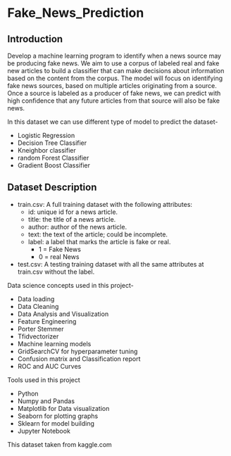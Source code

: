 # Fake_News_Prediction
## Introduction
Develop a machine learning program to identify when a news source may be producing fake news. We aim to use a corpus of labeled real and fake new articles to build a classifier that can make decisions about information based on the content from the corpus. The model will focus on identifying fake news sources, based on multiple articles originating from a source. Once a source is labeled as a producer of fake news, we can predict with high confidence that any future articles from that source will also be fake news.

In this dataset we can use different type of model to predict the dataset- 
* Logistic Regression
* Decision Tree Classifier
* Kneighbor classifier
* random Forest Classifier
* Gradient Boost Classifier


## Dataset Description
* train.csv: A full training dataset with the following attributes:
  - id: unique id for a news article.
  - title: the title of a news article.
  - author: author of the news article.
  - text: the text of the article; could be incomplete.
  - label: a label that marks the article is fake or real.
    * 1 = Fake News
    * 0 = real News
* test.csv: A testing training dataset with all the same attributes at train.csv without the label.

Data science concepts used in this project-

* Data loading
* Data Cleaning
* Data Analysis and Visualization
* Feature Engineering
* Porter Stemmer
* Tfidvectorizer
* Machine learning models
* GridSearchCV for hyperparameter tuning
* Confusion matrix and Classification report
* ROC and AUC Curves

Tools used in this project

* Python
* Numpy and Pandas
* Matplotlib for Data visualization
* Seaborn for plotting graphs
* Sklearn for model building
* Jupyter Notebook


This dataset taken from kaggle.com
